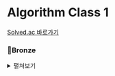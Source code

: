 # Algorithm Class 1
[Solved.ac 바로가기](https://solved.ac/class)
### 🥉Bronze
<details>
<summary> 펼쳐보기 </summary></br>

## 🥉Bronze I
- [X] BJ1546
- [X] BJ1157
## 🥉Bronze II
- [X] BJ1152
- [X] BJ2562
- [X] BJ2577
- [X] BJ2675
- [X] BJ2908
- [X] BJ2920
- [X] BJ3052
- [X] BJ8958
- [X] BJ10809
- [X] BJ11720
## 🥉Bronze III
- [X] BJ2438
- [X] BJ2439
- [X] BJ2739
- [X] BJ2741
- [X] BJ2742
- [X] BJ2884
- [X] BJ10818
- [X] BJ10871
- [X] BJ10950
- [X] BJ10952
## 🥉Bronze IV
- [X] BJ1008
- [X] BJ1330
- [X] BJ2753
- [X] BJ9498
## 🥉Bronze V
- [X] BJ1000
- [X] BJ1001
- [X] BJ1271
- [X] BJ1550
- [X] BJ2475
- [X] BJ2557
- [X] BJ10171
- [X] BJ10172
- [X] BJ10869
- [X] BJ10951
- [X] BJ10998
- [X] BJ11654
  
</details>
